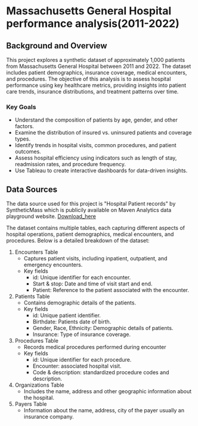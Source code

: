 # Massachusetts General Hospital performance analysis(2011-2022)

## Background and Overview

This project explores a synthetic dataset of approximately 1,000 patients from Massachusetts General Hospital between 2011 and 2022. The dataset includes patient demographics, insurance coverage, medical encounters, and procedures. The objective of this analysis is to assess hospital performance using key healthcare metrics, providing insights into patient care trends, insurance distributions, and treatment patterns over time.

### Key Goals
-  Understand the composition of patients by age, gender, and other factors.
-  Examine the distribution of insured vs. uninsured patients and coverage types.
-  Identify trends in hospital visits, common procedures, and patient outcomes.
-  Assess hospital efficiency using indicators such as length of stay, readmission rates, and procedure frequency.
-  Use Tableau to create interactive dashboards for data-driven insights.

## Data Sources

The data source used for this project is "Hospital Patient records" by SyntheticMass which is publicily available on Maven Analytics data playground website. [Download_here](https://mavenanalytics.io/data-playground?page=2&pageSize=5)

The dataset contains multiple tables, each capturing different aspects of hospital operations, patient demographics, medical encounters, and procedures. Below is a detailed breakdown of the dataset:

1. Encounters Table
   - Captures patient visits, including inpatient, outpatient, and emergency encounters.
   - Key fields
       - id: Unique identifier for each encounter.
       - Start & stop: Date and time of visit start and end.
       - Patient: Reference to the patient associated with the encounter.
2. Patients Table
   - Contains demographic details of the patients.
   - Key fields
       - id: Unique patient identifier.
       - Birthdate: Patients date of birth.
       - Gender, Race, Ethnicity: Demographic details of patients.
       - Insurance: Type of insurance coverage.
3. Procedures Table
   - Records medical procedures performed during encounter
   - Key fields
       - id: Unique identifier for each procedure.
       - Encounter: associated hospital visit.
       - Code & description: standardized procedure codes and description.
4. Organizations Table
   - Includes the name, address and other geographic information about the hospital.
5. Payers Table
   - Information about the name, address, city of the payer usually an insurance company.
